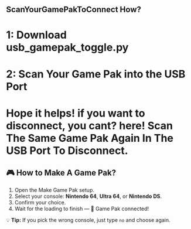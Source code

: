 ## ScanYourGamePakToConnect How?
# 1: Download usb_gamepak_toggle.py
# 2: Scan Your Game Pak into the USB Port
# Hope it helps! if you want to disconnect, you cant? here! Scan The Same Game Pak Again In The USB Port To Disconnect.


## 🎮 How to Make A Game Pak?

1. Open the Make Game Pak setup.
2. Select your console: **Nintendo 64**, **Ultra 64**, or **Nintendo DS**.
3. Confirm your choice.
4. Wait for the loading to finish — 🎉 Game Pak connected!

💡 **Tip:** If you pick the wrong console, just type `no` and choose again.
